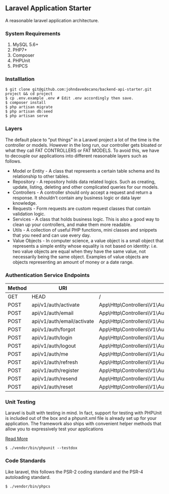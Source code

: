 ## Laravel Application Starter

A reasonable laravel application architecture.

### System Requirements

1. MySQL 5.6+
2. PHP7+
3. Composer
4. PHPUnit
5. PHPCS

### Installlation

```
$ git clone git@github.com:johndavedecano/backend-api-starter.git project && cd project
$ cp .env.example .env # Edit .env accordingly then save.
$ composer install
$ php artisan migrate
$ php artisan db:seed
$ php artisan serve
```

### Layers

The default place to “put things” in a Laravel project a lot of the time is the controller or models. However
in the long run, our controller gets bloated or what they call FAT CONTROLLERS or FAT MODELS. To avoid this, we 
have to decouple our applications into different reasonable layers such as follows.

* Model or Entity - A class that represents a certain table schema and its relationship to other tables. 
* Repository - A repository holds data related logics. Such as creating, update, listing, deleting and other complicated queries for our models.
* Controllers -  A controller should only accept a request and return a response. It shouldn’t contain any business logic or data layer knowledge.
* Requests - Form requests are custom request classes that contain validation logic.
* Services - A class that holds business logic. This is also a good way to clean up your controllers, and make them more readable.
* Utils - A collection of useful PHP functions, mini classes and snippets that you need and can use every day.
* Value Objects - In computer science, a value object is a small object that represents a simple entity whose equality is not based on identity: i.e. two value objects are equal when they have the same value, not necessarily being the same object. Examples of value objects are objects representing an amount of money or a date range.

### Authentication Service Endpoints

| Method   | URI                        | Action                                                       |
|----------|----------------------------|--------------------------------------------------------------|
| GET|HEAD | /                          | Closure                                                      |
| POST     | api/v1/auth/activate       | App\Http\Controllers\V1\Auth\RegistrationController@activate |
| POST     | api/v1/auth/email          | App\Http\Controllers\V1\Auth\EmailController@update          |
| POST     | api/v1/auth/email/activate | App\Http\Controllers\V1\Auth\EmailController@activate        |
| POST     | api/v1/auth/forgot         | App\Http\Controllers\V1\Auth\ForgotPasswordController@forgot |
| POST     | api/v1/auth/login          | App\Http\Controllers\V1\Auth\LoginController@login           |
| POST     | api/v1/auth/logout         | App\Http\Controllers\V1\Auth\LoginController@logout          |
| POST     | api/v1/auth/me             | App\Http\Controllers\V1\Auth\UserController@me               |
| POST     | api/v1/auth/refresh        | App\Http\Controllers\V1\Auth\LoginController@refresh         |
| POST     | api/v1/auth/register       | App\Http\Controllers\V1\Auth\RegistrationController@register |
| POST     | api/v1/auth/resend         | App\Http\Controllers\V1\Auth\RegistrationController@resend   |
| POST     | api/v1/auth/reset          | App\Http\Controllers\V1\Auth\ResetPasswordController@reset   |


### Unit Testing

Laravel is built with testing in mind. In fact, support for testing with PHPUnit is included out of the box and a phpunit.xml file is already set up for your application. The framework also ships with convenient helper methods that allow you to expressively test your applications

[Read More](https://laravel.com/docs/5.6/testing#introduction)

```
$ ./vendor/bin/phpunit --testdox
```

### Code Standards

Like laravel, this follows the PSR-2 coding standard and the PSR-4 autoloading standard.

```
$ ./vendor/bin/phpcs
```

